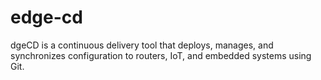 # edge-cd
dgeCD is a continuous delivery tool that deploys, manages, and synchronizes configuration to routers, IoT, and embedded systems using Git.
